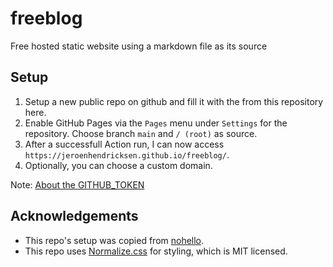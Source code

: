 # freeblog

Free hosted static website using a markdown file as its source

## Setup

1. Setup a new public repo on github and fill it with the from this repository here.
1. Enable GitHub Pages via the `Pages` menu under `Settings` for the repository. Choose branch `main` and `/ (root)` as source.
1. After a successfull Action run, I can now access `https://jeroenhendricksen.github.io/freeblog/`.
1. Optionally, you can choose a custom domain.

Note: [About the GITHUB_TOKEN](https://docs.github.com/en/actions/security-guides/automatic-token-authentication)

## Acknowledgements

- This repo's setup was copied from [nohello](https://github.com/sbmueller/nohello).
- This repo uses [Normalize.css](https://necolas.github.io/normalize.css/) for styling, which is MIT licensed.
